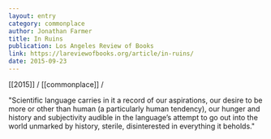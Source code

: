 ```yaml
---
layout: entry
category: commonplace
author: Jonathan Farmer
title: In Ruins
publication: Los Angeles Review of Books
link: https://lareviewofbooks.org/article/in-ruins/
date: 2015-09-23
---
```


[[2015]] / [[commonplace]] / 

"Scientific language carries in it a record of our aspirations, our desire to be more or other than human (a particularly human tendency), our hunger and history and subjectivity audible in the language’s attempt to go out into the world unmarked by history, sterile, disinterested in everything it beholds."
